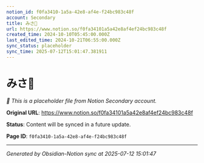 ```yaml
---
notion_id: f0fa3410-1a5a-42e8-af4e-f24bc983c48f
account: Secondary
title: みさ👶
url: https://www.notion.so/f0fa34101a5a42e8af4ef24bc983c48f
created_time: 2024-10-10T05:45:00.000Z
last_edited_time: 2024-10-21T06:55:00.000Z
sync_status: placeholder
sync_time: 2025-07-12T15:01:47.381911
---
```


# みさ👶

*🔄 This is a placeholder file from Notion Secondary account.*

**Original URL**: https://www.notion.so/f0fa34101a5a42e8af4ef24bc983c48f

**Status**: Content will be synced in a future update.

**Page ID**: `f0fa3410-1a5a-42e8-af4e-f24bc983c48f`

---

*Generated by Obsidian-Notion sync at 2025-07-12 15:01:47*

